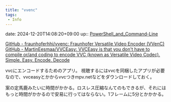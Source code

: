 ```yaml
---
title: "vvenc"
tags:
 - Info
---
```


date: 2024-12-20T14:08:20+09:00
up:: [PowerShell_and_Command-Line](../Bar/App/PowerShell_and_Command-Line.md)

[GitHub - fraunhoferhhi/vvenc: Fraunhofer Versatile Video Encoder (VVenC)](https://github.com/fraunhoferhhi/vvenc)
[GitHub - MartinEesmaa/VVCEasy: VVCEasy is that you don't have to compile or/and coding to encode VVC (known as Versatile Video Codec). Simple. Easy. Encode. Decode](https://github.com/MartinEesmaa/VVCEasy)

vvcにエンコードするためのアプリ。
視聴するにはvvcを同梱したアプリが必要なので、vvceasyとかからvvcつきmpv.netなどをダウンロードしておく。

案の定馬鹿みたいに時間がかかる。ロスレス圧縮なんてのもできるが、それにはもっと時間がかかるので安易に行ってはならない。1フレームに5分とかかかる。